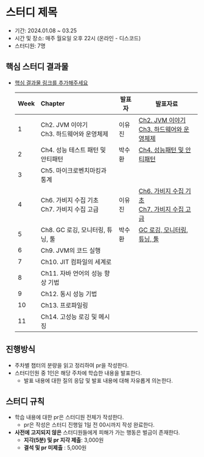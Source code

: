# 스터디 제목

- 기간: 2024.01.08 ~ 03.25
- 시간 및 장소: 매주 월요일 오후 22시 (온라인 - 디스코드)
- 스터디원: 7명

## 핵심 스터디 결과물

- [핵심 결과물 링크를 추가해주세요](https://github.com/Learning-Is-Vital-In-Development)

  | Week | Chapter                            | 발표자 | 발표자료| 
  |------|:-----------------------------------|-----|---------------------------------------------------------------------------------------------------------------------------------------------------------------------------------------------------------------------------------------------|
  | 1    | Ch2. JVM 이야기 <br> Ch3. 하드웨어와 운영체제  | 이유진 | [Ch2. JVM 이야기](https://github.com/Learning-Is-Vital-In-Development/24-optimizing-java-2/blob/main/ch02/youjin.md) <br> [Ch3. 하드웨어와 운영체제](https://github.com/Learning-Is-Vital-In-Development/24-optimizing-java-2/blob/main/ch03/youjin.md) |
  | 2    | Ch4. 성능 테스트 패턴 및 안티패턴              | 박수환 | [Ch4. 성능패턴 및 안티패턴](https://github.com/Learning-Is-Vital-In-Development/24-optimizing-java-2/blob/main/ch04/5uhwann.md)                                                                                                                      |
  | 3    | Ch5. 마이크로벤치마킹과 통계                  |     |                                                                                                                                                                                                                                             |
  | 4    | Ch6. 가비지 수집 기초 <br> Ch7. 가비지 수집 고급 | 이유진 | [Ch6. 가비지 수집 기초](https://github.com/Learning-Is-Vital-In-Development/24-optimizing-java-2/blob/main/ch06/youjin.md) <br> [Ch7. 가비지 수집 고급](https://github.com/Learning-Is-Vital-In-Development/24-optimizing-java-2/blob/main/ch07/youjin.md)                                                                                                                           |
  | 5    | Ch8. GC 로깅, 모니터링, 튜닝, 툴            | 박수환 | [GC 로깅, 모니터링, 튜닝, 툴](https://github.com/Learning-Is-Vital-In-Development/24-optimizing-java-2/blob/main/ch08/5uhwann.md)                                                                                                                                                                                                                      |
  | 6    | Ch9. JVM의 코드 실행                    |     |                                                                                                                                                                                                                                             |
  | 7    | Ch10. JIT 컴파일의 세계로                 |     |                                                                                                                                                                                                                                             |
  | 8    | Ch11. 자바 언어의 성능 향상 기법              |     |                                                                                                                                                                                                                                             |
  | 9    | Ch12. 동시 성능 기법                     |     |                                                                                                                                                                                                                                             |
  | 10   | Ch13. 프로파일링                        |     |                                                                                                                                                                                                                                             |
  | 11   | Ch14. 고성능 로깅 및 메시징                 |     |                                                                                                                                                                                                                                             |

## 진행방식

- 주차별 챕터의 분량을 읽고 정리하여 pr을 작성한다.
- 스터디인원 중 1인은 해당 주차에 학습한 내용을 발표한다.
    - 발표 내용에 대한 질의 응답 및 발표 내용에 대해 자유롭게 의논한다.

## 스터디 규칙

- 학습 내용에 대한 pr은 스터디원 전체가 작성한다.
    - pr은 작성은 스터디 진행일 1일 전 00시까지 작성 완료한다.
- **사전에 고지되지 않은** 스터디원들에게 피해가 가는 행동은 벌금이 존재한다.
    - **지각(5분) 및 pr 지각 제출**: 3,000원
    - **결석 및 pr 미제출** : 5,000원
